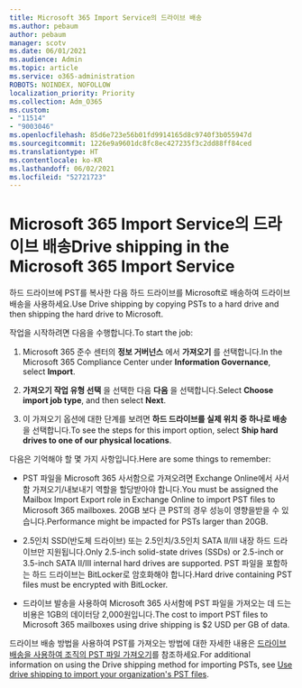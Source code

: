 ```yaml
---
title: Microsoft 365 Import Service의 드라이브 배송
ms.author: pebaum
author: pebaum
manager: scotv
ms.date: 06/01/2021
ms.audience: Admin
ms.topic: article
ms.service: o365-administration
ROBOTS: NOINDEX, NOFOLLOW
localization_priority: Priority
ms.collection: Adm_O365
ms.custom:
- "11514"
- "9003046"
ms.openlocfilehash: 85d6e723e56b01fd9914165d8c9740f3b055947d
ms.sourcegitcommit: 1226e9a9601dc8fc8ec427235f3c2dd88ff84ced
ms.translationtype: HT
ms.contentlocale: ko-KR
ms.lasthandoff: 06/02/2021
ms.locfileid: "52721723"
---
```

# <a name="drive-shipping-in-the-microsoft-365-import-service"></a><span data-ttu-id="b747f-102">Microsoft 365 Import Service의 드라이브 배송</span><span class="sxs-lookup"><span data-stu-id="b747f-102">Drive shipping in the Microsoft 365 Import Service</span></span>

<span data-ttu-id="b747f-103">하드 드라이브에 PST를 복사한 다음 하드 드라이브를 Microsoft로 배송하여 드라이브 배송을 사용하세요.</span><span class="sxs-lookup"><span data-stu-id="b747f-103">Use Drive shipping by copying PSTs to a hard drive and then shipping the hard drive to Microsoft.</span></span>

<span data-ttu-id="b747f-104">작업을 시작하려면 다음을 수행합니다.</span><span class="sxs-lookup"><span data-stu-id="b747f-104">To start the job:</span></span>

1. <span data-ttu-id="b747f-105">Microsoft 365 준수 센터의 **정보 거버넌스** 에서 **가져오기** 를 선택합니다.</span><span class="sxs-lookup"><span data-stu-id="b747f-105">In the Microsoft 365 Compliance Center under **Information Governance**, select **Import**.</span></span>

1. <span data-ttu-id="b747f-106">**가져오기 작업 유형 선택** 을 선택한 다음 **다음** 을 선택합니다.</span><span class="sxs-lookup"><span data-stu-id="b747f-106">Select **Choose import job type**, and then select **Next**.</span></span>

1. <span data-ttu-id="b747f-107">이 가져오기 옵션에 대한 단계를 보려면 **하드 드라이브를 실제 위치 중 하나로 배송** 을 선택합니다.</span><span class="sxs-lookup"><span data-stu-id="b747f-107">To see the steps for this import option, select **Ship hard drives to one of our physical locations**.</span></span>

<span data-ttu-id="b747f-108">다음은 기억해야 할 몇 가지 사항입니다.</span><span class="sxs-lookup"><span data-stu-id="b747f-108">Here are some things to remember:</span></span>

- <span data-ttu-id="b747f-109">PST 파일을 Microsoft 365 사서함으로 가져오려면 Exchange Online에서 사서함 가져오기/내보내기 역할을 할당받아야 합니다.</span><span class="sxs-lookup"><span data-stu-id="b747f-109">You must be assigned the Mailbox Import Export role in Exchange Online to import PST files to Microsoft 365 mailboxes.</span></span>
<span data-ttu-id="b747f-110">20GB 보다 큰 PST의 경우 성능이 영향을받을 수 있습니다.</span><span class="sxs-lookup"><span data-stu-id="b747f-110">Performance might be impacted for PSTs larger than 20GB.</span></span>

- <span data-ttu-id="b747f-111">2.5인치 SSD(반도체 드라이브) 또는 2.5인치/3.5인치 SATA II/III 내장 하드 드라이브만 지원됩니다.</span><span class="sxs-lookup"><span data-stu-id="b747f-111">Only 2.5-inch solid-state drives (SSDs) or 2.5-inch or 3.5-inch SATA II/III internal hard drives are supported.</span></span>
<span data-ttu-id="b747f-112">PST 파일을 포함하는 하드 드라이브는 BitLocker로 암호화해야 합니다.</span><span class="sxs-lookup"><span data-stu-id="b747f-112">Hard drive containing PST files must be encrypted with BitLocker.</span></span>

- <span data-ttu-id="b747f-113">드라이브 발송을 사용하여 Microsoft 365 사서함에 PST 파일을 가져오는 데 드는 비용은 1GB의 데이터당 2,000원입니다.</span><span class="sxs-lookup"><span data-stu-id="b747f-113">The cost to import PST files to Microsoft 365 mailboxes using drive shipping is $2 USD per GB of data.</span></span>

<span data-ttu-id="b747f-114">드라이브 배송 방법을 사용하여 PST를 가져오는 방법에 대한 자세한 내용은 [드라이브 배송을 사용하여 조직의 PST 파일 가져오기](/microsoft-365/compliance/use-drive-shipping-to-import-pst-files-to-office-365)를 참조하세요.</span><span class="sxs-lookup"><span data-stu-id="b747f-114">For additional information on using the Drive shipping method for importing PSTs, see [Use drive shipping to import your organization's PST files](/microsoft-365/compliance/use-drive-shipping-to-import-pst-files-to-office-365).</span></span>